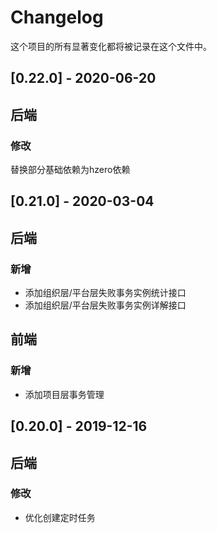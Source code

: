 # Changelog

这个项目的所有显著变化都将被记录在这个文件中。

## [0.22.0] - 2020-06-20
## 后端

### 修改
替换部分基础依赖为hzero依赖

## [0.21.0] - 2020-03-04
## 后端

### 新增

- 添加组织层/平台层失败事务实例统计接口
- 添加组织层/平台层失败事务实例详解接口

## 前端

### 新增

- 添加项目层事务管理


## [0.20.0] - 2019-12-16
## 后端

### 修改

- 优化创建定时任务

